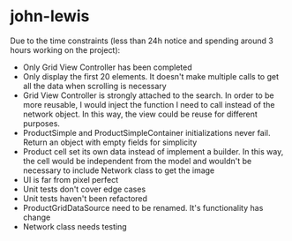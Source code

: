 # john-lewis

Due to the time constraints (less than 24h notice and spending around 3 hours working on the project):
- Only Grid View Controller has been completed
- Only display the first 20 elements. It doesn't make multiple calls to get all the data when scrolling is necessary
- Grid View Controller is strongly attached to the search. In order to be more reusable, I would inject the function I need to call instead of the network object. In this way, the view could be reuse for different purposes.
- ProductSimple and ProductSimpleContainer initializations never fail. Return an object with empty fields for simplicity
- Product cell set its own data instead of implement a builder. In this way, the cell would be independent from the model and wouldn't be necessary to include Network class to get the image
- UI is far from pixel perfect
- Unit tests don't cover edge cases
- Unit tests haven't been refactored
- ProductGridDataSource need to be renamed. It's functionality has change
- Network class needs testing
